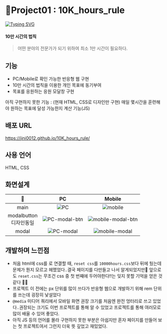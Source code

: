 # 📝Project01 : 10K_hours_rule



[![Typing SVG](https://readme-typing-svg.demolab.com?font=Fira+Code&pause=1000&color=5685F7&repeat=false&width=435&lines=Project01+%3A+10%EB%A7%8C+%EC%8B%9C%EA%B0%84%EC%9D%98+%EB%B2%95%EC%B9%99)](https://git.io/typing-svg)

#### 10만 시간의 법칙
> 어떤 분야의 전문가가 되기 위하여 최소 1만 시간이 필요하다.

## 기능 
- PC/Mobile로 확인 가능한 반응형 웹 구현
- 10만 시간의 법칙을 이용한 개인 목표에 동기부여
- 목표를 응원하는 응원 모달창 구현
  
아직 구현하지 못한 기능 :  (현재 HTML, CSS로 디자인만 구현) 매일 몇시간을 훈련해야 원하는 목표에 달성 가능한지 계산 기능(JS)

## 배포 URL
https://jini0012.github.io/10K_hours_rule/

## 사용 언어
HTML, CSS

## 화면설계

|📝|PC|Mobile|
|:--:|:--:|:--:|
|main|![PC](https://github.com/user-attachments/assets/320ee46b-f920-4014-b890-6f6c5218acb7)|![mobile](https://github.com/user-attachments/assets/2cf22e4f-a462-4f64-9204-08649aad4050)|
|modalbutton<br>디자인동일|![PC-modal-btn](https://github.com/user-attachments/assets/8e3534ea-4f95-43f6-8bbd-8db8cdf32667)|![mobile-modal-btn](https://github.com/user-attachments/assets/97aa47cc-7e6e-414a-918f-b6c3b712caf7)|
|modal|![PC-modal](https://github.com/user-attachments/assets/a8329e48-90e8-44c8-85dc-107f28a86e26)|![mobile-modal](https://github.com/user-attachments/assets/9a723acd-8e4c-4b00-859b-7fc1d220a7fd)|




## 개발하며 느낀점

- 처음 html에 css를 <link>로 연결할 때, ```reset css```를 ```10000hours.css```보다 뒤에 뒀는데문제가 뭔지 모르고 헤멨었다..결국 페이지를 다만들고 나서 알게되었지만🥲 앞으로도 ```reset.css```는 무조건 css 중 첫 번쨰에 두어야한다‼️는 잊지 못할 기억을 얻은 것 같다 🥹📝
- 프로젝트 이 전에는 px 단위를 많이 쓰다가 반응형 웹으로 개발하기 위해 rem 단위를 쓰는데 굉장히 낯설었다
- ```@media``` 미디어 쿼리에서 모바일 화면 권장 크기를 처음엔 완전 엉터리로 쓰고 있었다..권장되는 크기도 이번 프로젝트를 통해 알 수 있었고 프로젝트를 통해 여러모로 많이 배울 수 있어 좋았다.
- 아직 JS 등의 언어를 몰라 구현하지 못한 부분은 아쉽지만 혼자 페이지를 만들어 보는 첫 프로젝트여서 그런지 더욱 뜻 깊었고 재밌었다.
